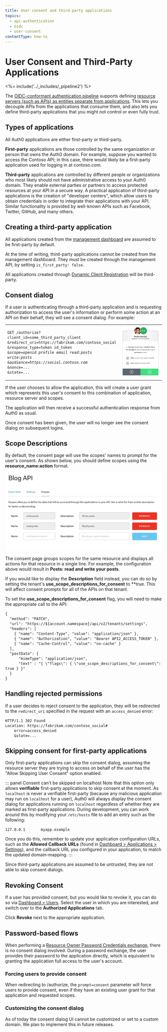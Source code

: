 ```yaml
---
title: User consent and third-party applications
topics:
  - api-authentication
  - oidc
  - user-consent
contentType: how-to
---
```


# User Consent and Third-Party Applications

<%= include('../_includes/_pipeline2') %>

The [OIDC-conformant authentication pipeline](/api-auth/tutorials/adoption) supports defining [resource servers (such as APIs) as entities separate from applications](/api-auth/tutorials/adoption/api-tokens).
This lets you decouple APIs from the applications that consume them, and also lets you define third-party applications that you might not control or even fully trust.

## Types of applications

All Auth0 applications are either first-party or third-party.

**First-party** applications are those controlled by the same organization or person that owns the Auth0 domain.
For example, suppose you wanted to access the Contoso API; in this case, there would likely be a first-party application used for logging in at contoso.com.

**Third-party** applications are controlled by different people or organizations who most likely should not have administrative access to your Auth0 domain.
They enable external parties or partners to access protected resources at your API in a secure way.
A practical application of third-party applications is the creation of "developer centers", which allow users to obtain credentials in order to integrate their applications with your API.
Similar functionality is provided by well-known APIs such as Facebook, Twitter, GitHub, and many others.

## Creating a third-party application

All applications created from the [management dashboard](${manage_url}/#/applications) are assumed to be first-party by default.

At the time of writing, third-party applications cannot be created from the management dashboard.
They must be created through the management API, by setting `is_first_party: false`.

All applications created through [Dynamic Client Registration](/api-auth/dynamic-client-registration) will be third-party.

## Consent dialog

If a user is authenticating through a third-party application and is requesting authorization to access the user's information or perform some action at an API on their behalf, they will see a consent dialog.
For example:

<table>
  <tbody>
    <tr>
        <td>
<pre><code>GET /authorize?
client_id=some_third_party_client
&redirect_uri=https://fabrikam.com/contoso_social
&response_type=token id_token
&<em>scope=openid profile email read:posts write:posts</em>
&<em>audience=https://social.contoso.com</em>
&nonce=...
&state=...
</code></pre>
        </td>
        <td>
        <img alt="Auth0 consent dialog - Fabrikam Application for Contoso is requesting access to your account" src="/media/articles/hosted-pages/consent-dialog.png">
        </td>
    </tr>
  </tbody>
</table>

If the user chooses to allow the application, this will create a user grant which represents this user's consent to this combination of application, resource server and scopes.

The application will then receive a successful authentication response from Auth0 as usual.

Once consent has been given, the user will no longer see the consent dialog on subsequent logins.

## Scope Descriptions 

By default, the consent page will use the scopes' names to prompt for the user's consent. As shown below, you should define scopes using the **resource_name:action** format.

![API Scopes](/media/articles/api-auth/consent-scopes.png)

The consent page groups scopes for the same resource and displays all actions for that resource in a single line. For example, the configuration above would result in **Posts: read and write your posts**.

If you would like to display the **Description** field instead, you can do so by setting the tenant's **use_scope_descriptions_for_consent** to **true. This will affect consent prompts for all of the APIs on that tenant.

To set the **use_scope_descriptions_for_consent** flag, you will need to make the appropriate call to the API:

```har
{
  "method": "PATCH",
  "url": "https://${account.namespace}/api/v2/tenants/settings",
  "headers": [
    { "name": "Content-Type", "value": "application/json" },
    { "name": "Authorization", "value": "Bearer API2_ACCESS_TOKEN" },
    { "name": "Cache-Control", "value": "no-cache" }
  ],
  "postData": {
      "mimeType": "application/json",
      "text" : "{ \"flags\": { \"use_scope_descriptions_for_consent\": true } }"
  }
}
```

## Handling rejected permissions

If a user decides to reject consent to the application, they will be redirected to the `redirect_uri` specified in the request with an `access_denied` error:

```
HTTP/1.1 302 Found
Location: https://fabrikam.com/contoso_social#
    error=access_denied
    &state=...
```

## Skipping consent for first-party applications

Only first-party applications can skip the consent dialog, assuming the resource server they are trying to access on behalf of the user has the "Allow Skipping User Consent" option enabled.

::: panel Consent can't be skipped on localhost
Note that this option only allows __verifiable__ first-party applications to skip consent at the moment. As `localhost` is never a verifiable first-party (because any malicious application may run on `localhost` for a user), Auth0 will always display the consent dialog for applications running on `localhost` regardless of whether they are marked as first-party applications. During development, you can work around this by modifying your `/etc/hosts` file to add an entry such as the following:

```text
127.0.0.1       myapp.example
```

Once you do this, remember to update your application configuration URLs, such as the **Allowed Callback URLs** (found in [Dashboard > Applications > Settings](${manage_url}/#/applications/${account.clientId}/settings)), and the callback URL you configured in your application, to match the updated domain-mapping.
:::

Since third-party applications are assumed to be untrusted, they are not able to skip consent dialogs.

## Revoking Consent

If a user has provided consent, but you would like to revoke it, you can do so via [Dashboard > Users](${manage_url}/#/users). Select the user in which you are interested, and switch over to the **Authorized Applications** tab.

Click **Revoke** next to the appropriate application.

## Password-based flows

When performing a [Resource Owner Password Credentials exchange](/api-auth/grant/password), there is no consent dialog involved.
During a password exchange, the user provides their password to the application directly, which is equivalent to granting the application full access to the user's account.

### Forcing users to provide consent

When redirecting to /authorize, the `prompt=consent` parameter will force users to provide consent, even if they have an existing user grant for that application and requested scopes.

### Customizing the consent dialog

As of today the consent dialog UI cannot be customized or set to a custom domain.
We plan to implement this in future releases.
